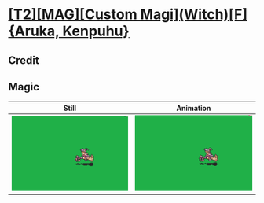 # [\[T2\]\[MAG\]\[Custom Magi\]\(Witch\)\[F\]{Aruka, Kenpuhu}](../)

## Credit


	
## Magic

| Still | Animation |
| :---: | :-------: |
| ![Magic still](./Magic_000.png) | ![Magic animation](./Magic.gif) |
